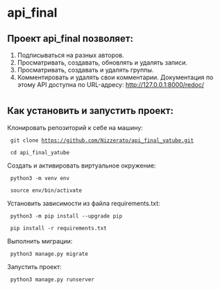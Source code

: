 # api_final
## Проект api_final позволяет:
   1. Подписываться на разных авторов.
   2. Просматривать, создавать, обновлять и удалять записи.
   3. Просматривать, создавать и удалять группы.
   4. Комментировать и удалять свои комментарии.
Документация по этому API доступна по URL-адресу: http://127.0.0.1:8000/redoc/
#
## Как установить и запустить проект:
Клонировать репозиторий к себе на машину:

<code> git clone https://github.com/Nizzerato/api_final_yatube.git </code>

<code> cd api_final_yatube </code>

Создать и активировать виртуальное окружение:

<code> python3 -m venv env </code>

<code> source env/bin/activate </code>

Установить зависимости из файла requirements.txt:

<code> python3 -m pip install --upgrade pip </code>

<code> pip install -r requirements.txt </code>

Выполнить миграции:

<code> python3 manage.py migrate </code>

Запустить проект:

<code> python3 manage.py runserver </code>
